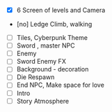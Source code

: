 - [x] 6 Screen of levels and Camera
- [no] Ledge Climb, walking
- [ ] Tiles, Cyberpunk Theme
- [ ] Sword , master NPC
- [ ] Enemy
- [ ] Sword Enemy FX
- [ ] Background - decoration
- [ ] Die Respawn
- [ ] End NPC, Make space for love
- [ ] Intro
- [ ] Story Atmosphere
